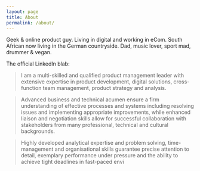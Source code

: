 ```yaml
---
layout: page
title: About
permalink: /about/
---
```



Geek & online product guy. Living in digital and working in eCom. South African now living in the German countryside. Dad, music lover, sport mad, drummer & vegan.

The official LinkedIn blab:

> I am a multi-skilled and qualified product management leader with extensive expertise in product development, digital solutions, cross-function team management, product strategy and analysis.

> Advanced business and technical acumen ensure a firm understanding of effective processes and systems including resolving issues and implementing appropriate improvements, while enhanced liaison and negotiation skills allow for successful collaboration with stakeholders from many professional, technical and cultural backgrounds.

> Highly developed analytical expertise and problem solving, time-management and organisational skills guarantee precise attention to detail, exemplary performance under pressure and the ability to achieve tight deadlines in fast-paced envi
